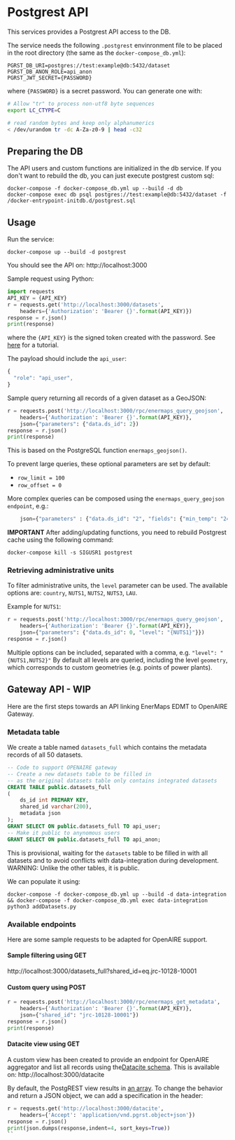 # Postgrest API

This services provides a Postgrest API access to the DB.

The service needs the following `.postgrest` envinronment file to be placed in the root directory (the same as the `docker-compose_db.yml`):

```
PGRST_DB_URI=postgres://test:example@db:5432/dataset
PGRST_DB_ANON_ROLE=api_anon
PGRST_JWT_SECRET={PASSWORD}
```
where `{PASSWORD}` is a secret password.
You can generate one with:
```bash
# Allow "tr" to process non-utf8 byte sequences
export LC_CTYPE=C

# read random bytes and keep only alphanumerics
< /dev/urandom tr -dc A-Za-z0-9 | head -c32
```

## Preparing the DB
The API users and custom functions are initialized in the db service.
If you don't want to rebuild the db, you can just execute postgrest custom sql:

```
docker-compose -f docker-compose_db.yml up --build -d db
docker-compose exec db psql postgres://test:example@db:5432/dataset -f /docker-entrypoint-initdb.d/postgrest.sql
```

## Usage

Run the service:
```
docker-compose up --build -d postgrest
```

You should see the API on:
http://localhost:3000

Sample request using Python:

```python
import requests
API_KEY = {API_KEY}
r = requests.get('http://localhost:3000/datasets',
	headers={'Authorization': 'Bearer {}'.format(API_KEY)})
response = r.json()
print(response)
```
where the `{API_KEY}` is the signed token created with the password. See [here](https://postgrest.org/en/v7.0.0/tutorials/tut1.html) for a tutorial.

The payload should include the `api_user`:

```javascript
{
  "role": "api_user",
}
```

Sample query returning all records of a given dataset as a GeoJSON:
```python
r = requests.post('http://localhost:3000/rpc/enermaps_query_geojson',
	headers={'Authorization': 'Bearer {}'.format(API_KEY)},
	json={"parameters": {"data.ds_id": 2})
response = r.json()
print(response)
```
This is based on the PostgreSQL function `enermaps_geojson()`.

To prevent large queries, these optional parameters are set by default:

- `row_limit = 100`
- `row_offset = 0`

More complex queries can be composed using the `enermaps_query_geojson endpoint`, e.g.:
```python
	json={"parameters" : {"data.ds_id": "2", "fields": {"min_temp": "240", "max_temp": "310"}}}
```

**IMPORTANT**
After adding/updating functions, you need to rebuild Postgrest cache using the following command:

```docker-compose kill -s SIGUSR1 postgrest```

### Retrieving administrative units
To filter administrative units, the `level` parameter can be used.
The available options are: `country`, `NUTS1`, `NUTS2`, `NUTS3`, `LAU`.

Example for `NUTS1`:
```python
r = requests.post('http://localhost:3000/rpc/enermaps_query_geojson',
	headers={'Authorization': 'Bearer {}'.format(API_KEY)},
	json={"parameters": {"data.ds_id": 0, "level": "{NUTS1}"}})
response = r.json()
```
Multiple options can be included, separated with a comma, e.g. `"level": "{NUTS1,NUTS2}"`
By default all levels are queried, including the level `geometry`, which corresponds to custom geometries (e.g. points of power plants).


## Gateway API - WIP
Here are the first steps towards an API linking EnerMaps EDMT to OpenAIRE Gateway.

### Metadata table
We create a table named `datasets_full` which contains the metadata records of all 50 datasets.
```sql
-- Code to support OPENAIRE gateway
-- Create a new datasets table to be filled in
-- as the original datasets table only contains integrated datasets
CREATE TABLE public.datasets_full
(
    ds_id int PRIMARY KEY,
    shared_id varchar(200),
    metadata json
);
GRANT SELECT ON public.datasets_full TO api_user;
-- Make it public to anynomous users
GRANT SELECT ON public.datasets_full TO api_anon;
```
This is provisional, waiting for the `datasets` table to be filled in with all datasets and to avoid conflicts with data-integration during development.
WARNING: Unlike the other tables, it is public.

We can populate it using:

```
docker-compose -f docker-compose_db.yml up --build -d data-integration && docker-compose -f docker-compose_db.yml exec data-integration python3 addDatasets.py
```

### Available endpoints
Here are some sample requests to be adapted for OpenAIRE support.

#### Sample filtering using GET
http://localhost:3000/datasets_full?shared_id=eq.jrc-10128-10001

#### Custom query using POST
```python
r = requests.post('http://localhost:3000/rpc/enermaps_get_metadata',
	headers={'Authorization': 'Bearer {}'.format(API_KEY)},
	json={"shared_id": "jrc-10128-10001"})
response = r.json()
print(response)
```

#### Datacite view using GET
A custom view has been created to provide an endpoint for OpenAIRE aggregator and list all records using the[Datacite schema](https://support.datacite.org/docs/api-get-lists).
This is available on: http://localhost:3000/datacite

By default, the PostgREST view results in [an array](https://postgrest.org/en/v7.0.0/api.html#singular-or-plural).
To change the behavior and return a JSON object, we can add a specification in the header:

```python
r = requests.get('http://localhost:3000/datacite',
	headers={'Accept': 'application/vnd.pgrst.object+json'})
response = r.json()
print(json.dumps(response,indent=4, sort_keys=True))
``
